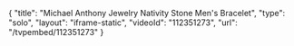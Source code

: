 {
    "title": "Michael Anthony Jewelry Nativity Stone Men's Bracelet",
    "type": "solo",
    "layout": "iframe-static",
    "videoId": "112351273",
    "url": "\/tvpembed\/112351273"
}